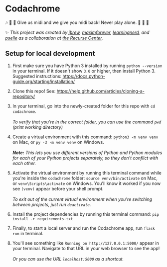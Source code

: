 # Codachrome

:notes: :musical_keyboard: :musical_score: Give us midi and we give you midi back! Never play alone. :musical_keyboard: :microphone: :musical_note: 

:sparkles: *This project was created by [jbrew](https://github.com/jbrew), [maximforever](https://github.com/maximforever), [learningnerd](https://github.com/learningnerd), and [pselle](https://github.com/pselle) as a collaboration at [the Recurse Center](https://www.recurse.com).*

## Setup for local development

  1. First make sure you have Python 3 installed by running `python --version` in your terminal. If it doesn't show `3.0` or higher, then install Python 3. Suggested instructions: https://docs.python-guide.org/starting/installation/

  1. Clone this repo! See: https://help.github.com/articles/cloning-a-repository/

  1. In your terminal, go into the newly-created folder for this repo with `cd codachrome`.  
<br/>*To verify that you're in the correct folder, you can use the command `pwd` (print working directory)*
  
  1. Create a virtual environment with this command: `python3 -m venv venv` on Mac, or `py -3 -m venv venv` on Windows.  
<br/>***Note:*** *This lets you use different versions of Python and Python modules for each of your Python projects separately, so they don't conflict with each other.*

  1. Activate the virtual environment by running this terminal command while you're inside the `codachrome` folder: `source venv/bin/activate` on Mac, or `venv\Scripts\activate` on Windows. You'll know it worked if you now see `(venv)` appear before your shell prompt.  
  <br/>*To exit out of the current virtual environment when you're switching between projects, just run `deactivate`.*

  1. Install the project dependencies by running this terminal command: `pip install -r requirements.txt`

  1. Finally, to start a local server and run the Codachrome app, run `flask run` in terminal.

  1. You'll see something like `Running on http://127.0.0.1:5000/` appear in your terminal. Navigate to that URL in your web browser to see the app!  
  <br/>*Or you can use the URL `localhost:5000` as a shortcut.*

